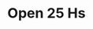 ---
title: "Open 25 Hs"
url: /ciudad-autonoma-de-buenos-aires/open-25-hs-avenida-estado-de-israel/
shop: farmacia
---